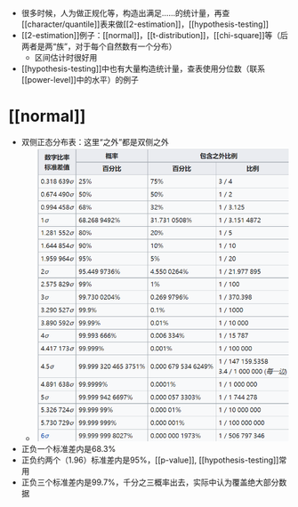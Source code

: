 - 很多时候，人为做正规化等，构造出满足……的统计量，再查[[character/quantile]]表来做[[2-estimation]]，[[hypothesis-testing]]
- [[2-estimation]]例子：[[normal]]，[[t-distribution]]，[[chi-square]]等（后两者是两“族”，对于每个自然数有一个分布）
  - 区间估计时很好用
- [[hypothesis-testing]]中也有大量构造统计量，查表使用分位数（联系[[power-level]]中的水平）的例子
# [[normal]]
- 双侧正态分布表：这里“之外”都是双侧之外
  - ![](normal.png)
- 正负一个标准差内是$68.3\%$
- 正负约两个（1.96）标准差内是$95\%$，[[p-value]], [[hypothesis-testing]]常用
- 正负三个标准差内是$99.7\%$，千分之三概率出去，实际中认为覆盖绝大部分数据